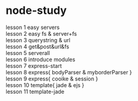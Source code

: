 # node-study
lesson 1 easy servers <br/>
lesson 2 easy fs   &   server+fs <br/>
lesson 3 querystring & url <br/>
lesson 4 get&post&url&fs <br/>
lesson 5 serverall  <br/>
lesson 6 introduce modules  <br/>
lesson 7 express-start  <br/>
lesson 8 express{ bodyParser & myborderParser } <br/>
lesson 9 express{ cooike & session }  <br/>
lesson 10 template{ jade & ejs }  <br/>
lesson 11 template-jade  <br/>